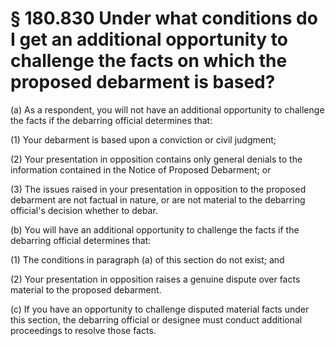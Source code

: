# § 180.830   Under what conditions do I get an additional opportunity to challenge the facts on which the proposed debarment is based?

(a) As a respondent, you will not have an additional opportunity to challenge the facts if the debarring official determines that:


(1) Your debarment is based upon a conviction or civil judgment;


(2) Your presentation in opposition contains only general denials to the information contained in the Notice of Proposed Debarment; or


(3) The issues raised in your presentation in opposition to the proposed debarment are not factual in nature, or are not material to the debarring official's decision whether to debar.


(b) You will have an additional opportunity to challenge the facts if the debarring official determines that:


(1) The conditions in paragraph (a) of this section do not exist; and


(2) Your presentation in opposition raises a genuine dispute over facts material to the proposed debarment.


(c) If you have an opportunity to challenge disputed material facts under this section, the debarring official or designee must conduct additional proceedings to resolve those facts.






